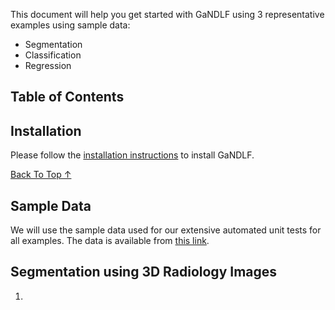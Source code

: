 This document will help you get started with GaNDLF using 3 representative examples using sample data:

- Segmentation
- Classification
- Regression

## Table of Contents


## Installation

Please follow the [installation instructions](./setup.md) to install GaNDLF.

[Back To Top &uarr;](#table-of-contents)

## Sample Data

We will use the sample data used for our extensive automated unit tests for all examples. The data is available from [this link](https://upenn.box.com/shared/static/y8162xkq1zz5555ye3pwadry2m2e39bs.zip).

## Segmentation using 3D Radiology Images

1. 